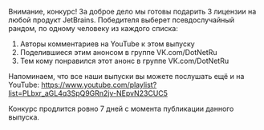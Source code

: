 ﻿---
Number: 11
Title: RadioDotNet №11
PublishDate: 2020-07-07T22:11:27Z
Authors:
  - Анатолий Кулаков
  - Игорь Лабутин
Mastering: Максим Шошин
Music:
  Максим Аршинов «Pensive yeti.0.1»: https://hightech.group/ru/about
Home: https://anchor.fm/radiodotnet/episodes/RadioDotNet-011-egeki6
Audio: https://anchor.fm/s/f0c0ef4/podcast/play/16257030/https%3A%2F%2Fd3ctxlq1ktw2nl.cloudfront.net%2Fstaging%2F2020-6-7%2Fa98725b3-f15b-c80d-4d27-b49b40a737b3.mp3
Topics:

  - Subject: .NET 5.0 Preview 5 and 6
    Timestamp: 00:00:19
    Links:
      - https://devblogs.microsoft.com/dotnet/announcing-net-5-0-preview-5/
      - https://devblogs.microsoft.com/aspnet/asp-net-core-updates-in-net-5-preview-5/
      - https://devblogs.microsoft.com/dotnet/announcing-net-5-0-preview-6/
      - https://devblogs.microsoft.com/aspnet/asp-net-core-updates-in-net-5-preview-6/
      - https://devblogs.microsoft.com/dotnet/announcing-entity-framework-core-5-0-preview-5/
      - https://devblogs.microsoft.com/dotnet/announcing-entity-framework-core-efcore-5-0-preview-6/

  - Subject: Partial Method Enhancements
    Timestamp: 00:15:10
    Links:
      - https://www.infoq.com/news/2020/06/CSharp-9-Partial-Methods/
      - https://github.com/jaredpar/csharplang/blob/partial/proposals/extending-partial-methods.md

  - Subject: gRPC-Web for .NET now available
    Timestamp: 00:22:05
    Links:
      - https://devblogs.microsoft.com/aspnet/grpc-web-for-net-now-available/
      - https://www.infoq.com/news/2020/06/microsoft-releases-grpc-web-net/

  - Subject: Project Tye
    Timestamp: 00:29:06
    Links:
      - https://devblogs.microsoft.com/aspnet/introducing-project-tye/
      - https://github.com/dotnet/tye
      - https://github.com/dotnet/tye/releases/tag/release%2F0.3

  - Subject: Introducing dotnet-monitor
    Timestamp: 00:40:03
    Links:
      - https://devblogs.microsoft.com/dotnet/introducing-dotnet-monitor/

  - Subject: ReSharper 2020.2 Roadmap
    Timestamp: 00:44:58
    Links:
      - https://blog.jetbrains.com/dotnet/2020/06/03/resharper-2020-2-roadmap/
      - https://blog.jetbrains.com/dotnet/2020/06/08/resharper-ultimate-2020-2-eap/
      - https://blog.jetbrains.com/dotnet/2020/06/08/rider-2020-2-eap/

  - Subject: Sdkbin — The Marketplace for Software Developers
    Timestamp: 00:49:46
    Links:
      - https://www.aaronstannard.com/sdkbin-marketplace/
      - https://sdkbin.com/

  - Subject: GitHub Super Linter
    Timestamp: 00:55:18
    Links:
      - https://github.blog/2020-06-18-introducing-github-super-linter-one-linter-to-rule-them-all/
      - https://github.com/github/super-linter
      - https://github.com/github/super-linter/issues/150

  - Subject: New books in 2020 from community experts
    Timestamp: 00:58:20
    Links:
      - https://www.manning.com/books/asp-net-core-in-action-second-edition
      - https://www.amazon.com/Learn-Programming-building-foundation-efficient/dp/1789805864/
      - https://www.amazon.com/Hands-Domain-Driven-Design-NET-ebook/dp/B07C5WSR9B/
      - https://www.amazon.com/gp/product/1617296279/

  - Subject: The State of Developer Ecosystem 2020
    Timestamp: 01:06:19
    Links:
      - https://www.jetbrains.com/lp/devecosystem-2020/
      - https://www.jetbrains.com/lp/devecosystem-2020/methodology/
      - https://blog.jetbrains.com/dotnet/2020/06/16/developer-ecosystem-2020-key-trends-c/

---
Внимание, конкурс! За доброе дело мы готовы подарить 3 лицензии на любой продукт JetBrains. Победителя выберет псевдослучайный рандом, по одному человеку из каждого списка:

1. Авторы комментариев на YouTube к этом выпуску
2. Поделившиеся этим анонсом в группе VK.com/DotNetRu
3. Тем кому понравился этот анонс в группе VK.com/DotNetRu

Напоминаем, что все наши выпуски вы можете послушать ещё и на YouTube:
https://www.youtube.com/playlist?list=PLbxr_aGL4q3SpQ9GRn2jv-NEpvN23CUC5

Конкурс продлится ровно 7 дней с момента публикации данного выпуска.
